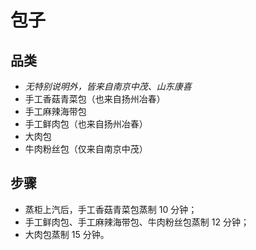 # 包子

## 品类
- _无特别说明外，皆来自南京中茂、山东康喜_
- 手工香菇青菜包（也来自扬州冶春）
- 手工麻辣海带包
- 手工鲜肉包（也来自扬州冶春）
- 大肉包
- 牛肉粉丝包（仅来自南京中茂）

## 步骤
- 蒸柜上汽后，手工香菇青菜包蒸制 10 分钟；
- 手工鲜肉包、手工麻辣海带包、牛肉粉丝包蒸制 12 分钟；
- 大肉包蒸制 15 分钟。